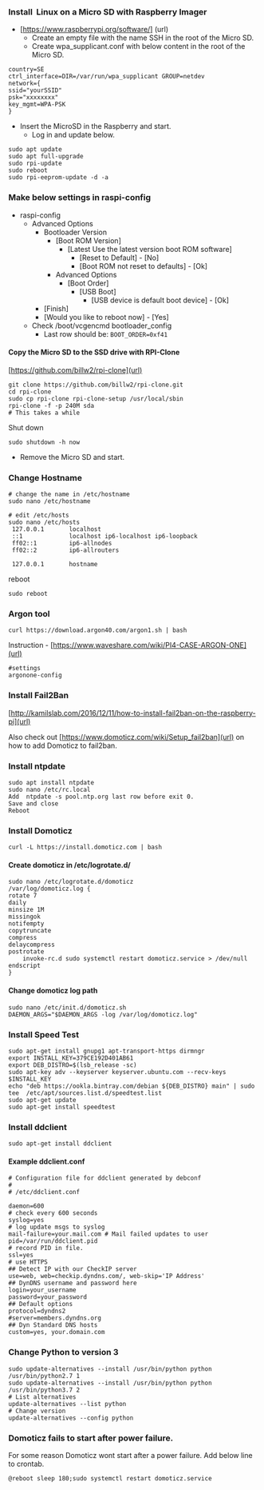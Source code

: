 
### Install  Linux on a Micro SD with Raspberry Imager
- [https://www.raspberrypi.org/software/] (url)
	- Create an empty file with the name SSH in the root of the Micro SD.
	- Create wpa_supplicant.conf with below content in the root of the Micro SD. 

```
country=SE
ctrl_interface=DIR=/var/run/wpa_supplicant GROUP=netdev
network={
ssid="yourSSID"
psk="xxxxxxxx"
key_mgmt=WPA-PSK
}
```
- Insert the MicroSD in the Raspberry and start.
	- Log in and update below.
```
sudo apt update
sudo apt full-upgrade
sudo rpi-update
sudo reboot
sudo rpi-eeprom-update -d -a
```
### Make below settings in raspi-config

- raspi-config
	- Advanced Options
		- Bootloader Version
			- [Boot ROM Version]
				- [Latest Use the latest version boot ROM software]
					- [Reset to Default] - [No]
					- [Boot ROM not reset to defaults] - [Ok]
			- Advanced Options
				- [Boot Order]
					- [USB Boot]
						- [USB device is default boot device] - [Ok]
		- [Finish]
		- [Would you like to reboot now] - [Yes]
	- Check /boot/vcgencmd bootloader_config
		- Last row should be:
			`BOOT_ORDER=0xf41`


#### Copy the Micro SD to the SSD drive with RPI-Clone

[https://github.com/billw2/rpi-clone](url)

```
git clone https://github.com/billw2/rpi-clone.git
cd rpi-clone
sudo cp rpi-clone rpi-clone-setup /usr/local/sbin
rpi-clone -f -p 240M sda
# This takes a while
```
Shut down
```
sudo shutdown -h now
```	
- Remove the Micro SD and start.
### Change Hostname
```
# change the name in /etc/hostname
sudo nano /etc/hostname

# edit /etc/hosts
sudo nano /etc/hosts
 127.0.0.1       localhost
 ::1             localhost ip6-localhost ip6-loopback
 ff02::1         ip6-allnodes
 ff02::2         ip6-allrouters

 127.0.0.1       hostname
```
reboot
```
sudo reboot
```
### Argon tool
```
curl https://download.argon40.com/argon1.sh | bash
```
Instruction - [https://www.waveshare.com/wiki/PI4-CASE-ARGON-ONE](url)
```
#settings
argonone-config 
````
### Install Fail2Ban
[http://kamilslab.com/2016/12/11/how-to-install-fail2ban-on-the-raspberry-pi](url)

Also check out [https://www.domoticz.com/wiki/Setup_fail2ban](url) on how to add Domoticz to fail2ban.

### Install ntpdate
	sudo apt install ntpdate
	sudo nano /etc/rc.local
	Add  ntpdate -s pool.ntp.org last row before exit 0.
	Save and close
	Reboot
### Install Domoticz
```
curl -L https://install.domoticz.com | bash
```

#### Create domoticz in /etc/logrotate.d/
```
sudo nano /etc/logrotate.d/domoticz
/var/log/domoticz.log {
rotate 7
daily
minsize 1M
missingok
notifempty
copytruncate
compress
delaycompress
postrotate
	invoke-rc.d sudo systemctl restart domoticz.service > /dev/null
endscript
}
```
#### Change domoticz log path
```
sudo nano /etc/init.d/domoticz.sh
DAEMON_ARGS="$DAEMON_ARGS -log /var/log/domoticz.log"
```

### Install Speed Test
	sudo apt-get install gnupg1 apt-transport-https dirmngr
	export INSTALL_KEY=379CE192D401AB61
	export DEB_DISTRO=$(lsb_release -sc)
	sudo apt-key adv --keyserver keyserver.ubuntu.com --recv-keys $INSTALL_KEY
	echo "deb https://ookla.bintray.com/debian ${DEB_DISTRO} main" | sudo tee  /etc/apt/sources.list.d/speedtest.list
	sudo apt-get update
	sudo apt-get install speedtest
### Install ddclient
```
sudo apt-get install ddclient
```
#### Example ddclient.conf
```
# Configuration file for ddclient generated by debconf
#
# /etc/ddclient.conf

daemon=600
# check every 600 seconds
syslog=yes
# log update msgs to syslog
mail-failure=your.mail.com # Mail failed updates to user
pid=/var/run/ddclient.pid
# record PID in file.
ssl=yes
# use HTTPS
## Detect IP with our CheckIP server
use=web, web=checkip.dyndns.com/, web-skip='IP Address'
## DynDNS username and password here
login=your_username
password=your_password
## Default options
protocol=dyndns2
#server=members.dyndns.org
## Dyn Standard DNS hosts
custom=yes, your.domain.com
```
### Change Python to version 3
	sudo update-alternatives --install /usr/bin/python python /usr/bin/python2.7 1
	sudo update-alternatives --install /usr/bin/python python /usr/bin/python3.7 2
	# List alternatives
	update-alternatives --list python
	# Change version
	update-alternatives --config python

### Domoticz fails to start after power failure.
For some reason Domoticz wont start after a power failure. Add below line to crontab.

	@reboot sleep 180;sudo systemctl restart domoticz.service
